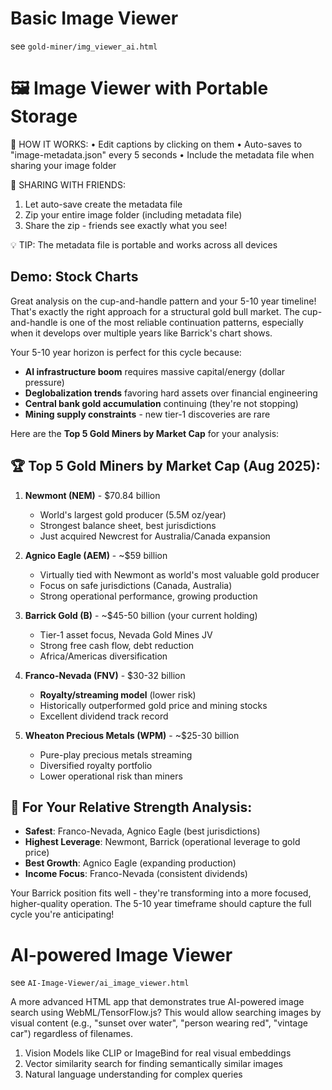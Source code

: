 
# Basic Image Viewer

see `gold-miner/img_viewer_ai.html`

🖼️ Image Viewer with Portable Storage
=====================================

📁 HOW IT WORKS:
• Edit captions by clicking on them
• Auto-saves to "image-metadata.json" every 5 seconds
• Include the metadata file when sharing your image folder

🤝 SHARING WITH FRIENDS:
1. Let auto-save create the metadata file
2. Zip your entire image folder (including metadata file)
3. Share the zip - friends see exactly what you see!

💡 TIP: The metadata file is portable and works across all devices

## Demo: Stock Charts



Great analysis on the cup-and-handle pattern and your 5-10 year timeline! That's exactly the right approach for a structural gold bull market. The cup-and-handle is one of the most reliable continuation patterns, especially when it develops over multiple years like Barrick's chart shows.

Your 5-10 year horizon is perfect for this cycle because:
- **AI infrastructure boom** requires massive capital/energy (dollar pressure)
- **Deglobalization trends** favoring hard assets over financial engineering
- **Central bank gold accumulation** continuing (they're not stopping)
- **Mining supply constraints** - new tier-1 discoveries are rare

Here are the **Top 5 Gold Miners by Market Cap** for your analysis:

## **🏆 Top 5 Gold Miners by Market Cap (Aug 2025):**

1. **Newmont (NEM)** - $70.84 billion
   - World's largest gold producer (5.5M oz/year)
   - Strongest balance sheet, best jurisdictions
   - Just acquired Newcrest for Australia/Canada expansion

2. **Agnico Eagle (AEM)** - ~$59 billion
   - Virtually tied with Newmont as world's most valuable gold producer
   - Focus on safe jurisdictions (Canada, Australia)
   - Strong operational performance, growing production

3. **Barrick Gold (B)** - ~$45-50 billion (your current holding)
   - Tier-1 asset focus, Nevada Gold Mines JV
   - Strong free cash flow, debt reduction
   - Africa/Americas diversification

4. **Franco-Nevada (FNV)** - $30-32 billion
   - **Royalty/streaming model** (lower risk)
   - Historically outperformed gold price and mining stocks
   - Excellent dividend track record

5. **Wheaton Precious Metals (WPM)** - ~$25-30 billion
   - Pure-play precious metals streaming
   - Diversified royalty portfolio
   - Lower operational risk than miners

## **🎯 For Your Relative Strength Analysis:**
- **Safest**: Franco-Nevada, Agnico Eagle (best jurisdictions)
- **Highest Leverage**: Newmont, Barrick (operational leverage to gold price)
- **Best Growth**: Agnico Eagle (expanding production)
- **Income Focus**: Franco-Nevada (consistent dividends)

Your Barrick position fits well - they're transforming into a more focused, higher-quality operation. The 5-10 year timeframe should capture the full cycle you're anticipating!

# AI-powered Image Viewer

see `AI-Image-Viewer/ai_image_viewer.html`

A more advanced HTML app that demonstrates true AI-powered image search using WebML/TensorFlow.js? This would allow searching images by visual content (e.g., "sunset over water", "person wearing red", "vintage car") regardless of filenames.

1. Vision Models like CLIP or ImageBind for real visual embeddings
2. Vector similarity search for finding semantically similar images
3. Natural language understanding for complex queries

